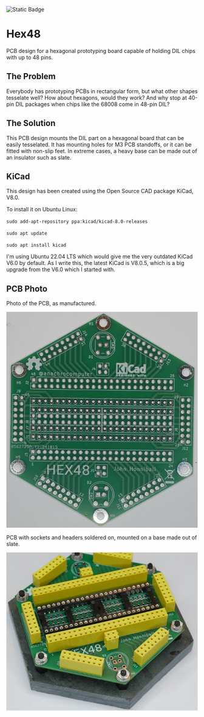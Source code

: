 ![Static Badge](https://img.shields.io/badge/CAD-KiCAD_8-green "CAD:KiCAD 8")

# Hex48 #

PCB design for a hexagonal prototyping board capable of holding DIL chips with
up to 48 pins.

## The Problem ##

Everybody has prototyping PCBs in rectangular form, but what other shapes tesselate well?
How about hexagons, would they work?
And why stop at 40-pin DIL packages when chips like the 68008 come in 48-pin DIL?

## The Solution ##

This PCB design mounts the DIL part on a hexagonal board that can be easily tesselated.
It has mounting holes for M3 PCB standoffs, or it can be fitted with non-slip feet.
In extreme cases, a heavy base can be made out of an insulator such as slate.

## KiCad ##

This design has been created using the Open Source CAD package KiCad, V8.0.

To install it on Ubuntu Linux:

`sudo add-apt-repository ppa:kicad/kicad-8.0-releases`

`sudo apt update`

`sudo apt install kicad`

I'm using Ubuntu 22.04 LTS which would give me the very outdated KiCad V6.0 by default.
As I write this, the latest KiCad is V8.0.5,
which is a big upgrade from the V6.0 which I started with.

## PCB Photo ##
Photo of the PCB, as manufactured.

![PCB photo](Hex48_photo1.jpg "PCB photo")

PCB with sockets and headers soldered on, mounted on a base made out of slate.

![Populated PCB photo](Hex48_photo2.jpg "Populated PCB photo")

